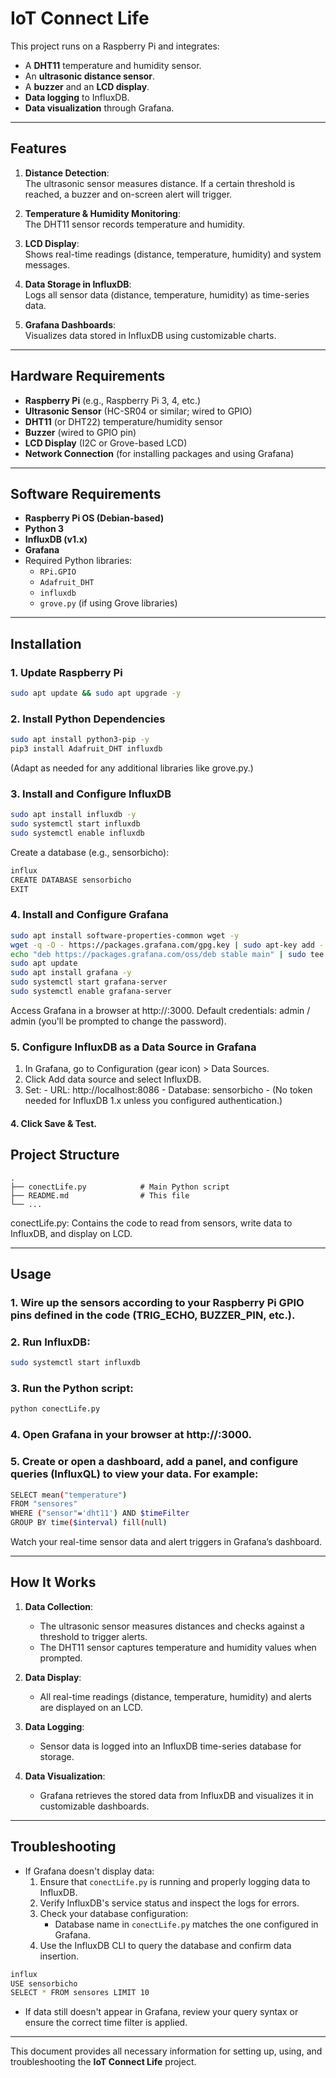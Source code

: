 # IoT Connect Life

This project runs on a Raspberry Pi and integrates:

- A **DHT11** temperature and humidity sensor.
- An **ultrasonic distance sensor**.
- A **buzzer** and an **LCD display**.
- **Data logging** to InfluxDB.
- **Data visualization** through Grafana.

---

## Features

1. **Distance Detection**:  
   The ultrasonic sensor measures distance. If a certain threshold is reached, a buzzer and on-screen alert will trigger.

2. **Temperature & Humidity Monitoring**:  
   The DHT11 sensor records temperature and humidity.

3. **LCD Display**:  
   Shows real-time readings (distance, temperature, humidity) and system messages.

4. **Data Storage in InfluxDB**:  
   Logs all sensor data (distance, temperature, humidity) as time-series data.

5. **Grafana Dashboards**:  
   Visualizes data stored in InfluxDB using customizable charts.

---

## Hardware Requirements

- **Raspberry Pi** (e.g., Raspberry Pi 3, 4, etc.)
- **Ultrasonic Sensor** (HC-SR04 or similar; wired to GPIO)
- **DHT11** (or DHT22) temperature/humidity sensor
- **Buzzer** (wired to GPIO pin)
- **LCD Display** (I2C or Grove-based LCD)
- **Network Connection** (for installing packages and using Grafana)

---

## Software Requirements

- **Raspberry Pi OS (Debian-based)**
- **Python 3**
- **InfluxDB (v1.x)**
- **Grafana**
- Required Python libraries:
  - `RPi.GPIO`
  - `Adafruit_DHT`
  - `influxdb`
  - `grove.py` (if using Grove libraries)

---

## Installation

### 1. Update Raspberry Pi
```bash
sudo apt update && sudo apt upgrade -y
```

### 2. Install Python Dependencies

```bash
sudo apt install python3-pip -y
pip3 install Adafruit_DHT influxdb
```
(Adapt as needed for any additional libraries like grove.py.)

### 3. Install and Configure InfluxDB

```bash
sudo apt install influxdb -y
sudo systemctl start influxdb
sudo systemctl enable influxdb
```
Create a database (e.g., sensorbicho):

```bash
influx
CREATE DATABASE sensorbicho
EXIT
```

### 4. Install and Configure Grafana

```bash
sudo apt install software-properties-common wget -y
wget -q -O - https://packages.grafana.com/gpg.key | sudo apt-key add -
echo "deb https://packages.grafana.com/oss/deb stable main" | sudo tee /etc/apt/sources.list.d/grafana.list
sudo apt update
sudo apt install grafana -y
sudo systemctl start grafana-server
sudo systemctl enable grafana-server
```

Access Grafana in a browser at http://<RaspberryPiIP>:3000. Default credentials: admin / admin (you'll be prompted to change the password).

### 5. Configure InfluxDB as a Data Source in Grafana
  1. In Grafana, go to Configuration (gear icon) > Data Sources.
  2. Click Add data source and select InfluxDB.
  3. Set:
    - URL: http://localhost:8086
    - Database: sensorbicho
    - (No token needed for InfluxDB 1.x unless you configured authentication.)
  #### 4. Click Save & Test.

## Project Structure

```plaintext
.
├── conectLife.py            # Main Python script
├── README.md                # This file
└── ...
```
conectLife.py: Contains the code to read from sensors, write data to InfluxDB, and display on LCD.

---

## Usage

### 1. Wire up the sensors according to your Raspberry Pi GPIO pins defined in the code (TRIG_ECHO, BUZZER_PIN, etc.).
### 2. Run InfluxDB:

```bash
sudo systemctl start influxdb
```

### 3. Run the Python script:

```bash
python conectLife.py
```

### 4. Open Grafana in your browser at http://<RaspberryPiIP>:3000.
### 5. Create or open a dashboard, add a panel, and configure queries (InfluxQL) to view your data. For example:

```bash
SELECT mean("temperature") 
FROM "sensores" 
WHERE ("sensor"='dht11') AND $timeFilter 
GROUP BY time($interval) fill(null)
```

Watch your real-time sensor data and alert triggers in Grafana’s dashboard.

---

## How It Works

1. **Data Collection**:  
   - The ultrasonic sensor measures distances and checks against a threshold to trigger alerts.
   - The DHT11 sensor captures temperature and humidity values when prompted.

2. **Data Display**:  
   - All real-time readings (distance, temperature, humidity) and alerts are displayed on an LCD.

3. **Data Logging**:  
   - Sensor data is logged into an InfluxDB time-series database for storage.

4. **Data Visualization**:  
   - Grafana retrieves the stored data from InfluxDB and visualizes it in customizable dashboards.

---

## Troubleshooting

- If Grafana doesn't display data:
  1. Ensure that `conectLife.py` is running and properly logging data to InfluxDB.
  2. Verify InfluxDB's service status and inspect the logs for errors.
  3. Check your database configuration:
     - Database name in `conectLife.py` matches the one configured in Grafana.
  4. Use the InfluxDB CLI to query the database and confirm data insertion.
```bash
influx
USE sensorbicho
SELECT * FROM sensores LIMIT 10
```

- If data still doesn't appear in Grafana, review your query syntax or ensure the correct time filter is applied.

---

This document provides all necessary information for setting up, using, and troubleshooting the **IoT Connect Life** project.
